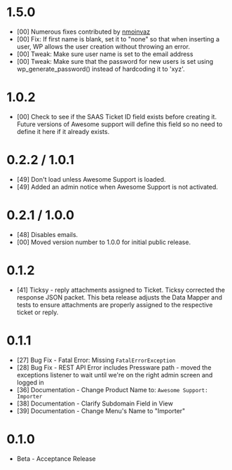 # 1.5.0
- [00] Numerous fixes contributed by [nmoinvaz ](https://github.com/nmoinvaz)
- [00] Fix: If first name is blank, set it to "none" so that when inserting a user, WP allows the user creation without throwing an error.
- [00] Tweak: Make sure user name is set to the email address
- [00] Tweak: Make sure that the password for new users is set using wp_generate_password() instead of hardcoding it to 'xyz'.

# 1.0.2
- [00] Check to see if the SAAS Ticket ID field exists before creating it.  Future versions of Awesome support will define this field so no need to define it here if it already exists.

# 0.2.2 / 1.0.1

- [49] Don't load unless Awesome Support is loaded.
- [49] Added an admin notice when Awesome Support is not activated.

# 0.2.1 / 1.0.0

- [48] Disables emails.
- [00] Moved version number to 1.0.0 for initial public release.

# 0.1.2

- [41] Ticksy - reply attachments assigned to Ticket. Ticksy corrected the response JSON packet. This beta release adjusts the Data Mapper and tests to ensure attachments are properly assigned to the respective ticket or reply.

# 0.1.1

- [27] Bug Fix - Fatal Error: Missing `FatalErrorException`
- [28] Bug Fix - REST API Error includes Pressware path - moved the exceptions listener to wait until we're on the right admin screen and logged in
- [36] Documentation - Change Product Name to: `Awesome Support: Importer`
- [38] Documentation - Clarify Subdomain Field in View
- [39] Documentation - Change Menu's Name to "Importer"

# 0.1.0

- Beta - Acceptance Release
